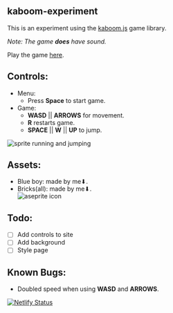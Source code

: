 kaboom-experiment
---
This is an experiment using the [kaboom.js](https://kaboomjs.com/) game library.

*Note: The game **does** have sound.*

Play the game [here](https://blue-boy.netlify.app/).  

Controls:
---
- Menu: 
    - Press **Space** to start game.
- Game: 
    - **WASD** || **ARROWS** for movement.
    - **R** restarts game.
    - **SPACE** || **W** || **UP** to jump.

![sprite running and jumping](https://i.gyazo.com/bc28012d9b4d0c1f44a4dec2bc826cea.gif)

Assets:
---
- Blue boy: made by me⬇.
- Bricks(all): made by me⬇.  
![aseprite icon](https://user-images.githubusercontent.com/42339846/46249457-da4d4380-c429-11e8-9be2-56ba3a5e7080.png)

Todo:
---
- [ ] Add controls to site
- [ ] Add background
- [ ] Style page

Known Bugs:
---
- Doubled speed when using **WASD** and **ARROWS**.


[![Netlify Status](https://api.netlify.com/api/v1/badges/5ed09ce1-cabf-4469-821b-0ab910802eb7/deploy-status)](https://app.netlify.com/sites/blue-boy/deploys)